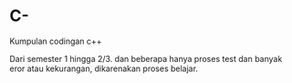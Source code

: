 # C-
Kumpulan codingan c++

Dari semester 1 hingga 2/3. dan beberapa hanya proses test dan banyak eror atau kekurangan, dikarenakan proses belajar.
